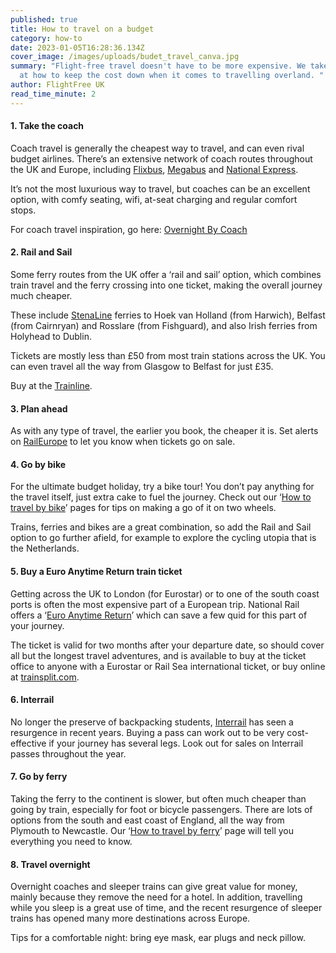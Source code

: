 ```yaml
---
published: true
title: How to travel on a budget
category: how-to
date: 2023-01-05T16:28:36.134Z
cover_image: /images/uploads/budet_travel_canva.jpg
summary: "Flight-free travel doesn't have to be more expensive. We take a look
  at how to keep the cost down when it comes to travelling overland. "
author: FlightFree UK
read_time_minute: 2
---
```

#### 1. Take the coach

Coach travel is generally the cheapest way to travel, and can even rival budget airlines. There’s an extensive network of coach routes throughout the UK and Europe, including [Flixbus](https://flixbus.com/), [Megabus](https://uk.megabus.com/journey-planner/map) and [National Express](https://www.nationalexpress.com/en). 

It’s not the most luxurious way to travel, but coaches can be an excellent option, with comfy seating, wifi, at-seat charging and regular comfort stops. 

For coach travel inspiration, go here: [Overnight By Coach](https://flightfree.co.uk/travel_articles/overnight-by-coach/)

#### 2. Rail and Sail

Some ferry routes from the UK offer a ‘rail and sail’ option, which combines train travel and the ferry crossing into one ticket, making the overall journey much cheaper. 

These include [StenaLine](https://www.stenaline.co.uk/rail-and-sail/to-ireland) ferries to Hoek van Holland (from Harwich), Belfast (from Cairnryan) and Rosslare (from Fishguard), and also Irish ferries from Holyhead to Dublin. 

Tickets are mostly less than £50 from most train stations across the UK. You can even travel all the way from Glasgow to Belfast for just £35.

Buy at the [Trainline](https://www.thetrainline.com/trains/great-britain/rail-and-sail).

#### 3. Plan ahead

As with any type of travel, the earlier you book, the cheaper it is. Set alerts on [RailEurope](https://www.raileurope.com/) to let you know when tickets go on sale.

#### 4. Go by bike

For the ultimate budget holiday, try a bike tour! You don’t pay anything for the travel itself, just extra cake to fuel the journey. Check out our ‘[How to travel by bike](https://www.sustrans.org.uk/)’ pages for tips on making a go of it on two wheels.

Trains, ferries and bikes are a great combination, so add the Rail and Sail option to go further afield, for example to explore the cycling utopia that is the Netherlands. 

#### 5. Buy a Euro Anytime Return train ticket 

Getting across the UK to London (for Eurostar) or to one of the south coast ports is often the most expensive part of a European trip. National Rail offers a ‘[Euro Anytime Return](https://www.nationalrail.co.uk/ticket-types/tickets/eor/)’ which can save a few quid for this part of your journey. 

The ticket is valid for two months after your departure date, so should cover all but the longest travel adventures, and is available to buy at the ticket office to anyone with a Eurostar or Rail Sea international ticket, or buy online at [trainsplit.com](http://trainsplit.com). 

#### 6. Interrail

No longer the preserve of backpacking students, [Interrail](https://www.interrail.eu/en/interrail-passes/global-pass) has seen a resurgence in recent years. Buying a pass can work out to be very cost-effective if your journey has several legs. Look out for sales on Interrail passes throughout the year.

#### 7. Go by ferry

Taking the ferry to the continent is slower, but often much cheaper than going by train, especially for foot or bicycle passengers. There are lots of options from the south and east coast of England, all the way from Plymouth to Newcastle. Our ‘[How to travel by ferry](https://flightfree.co.uk/post/how-to-travel-by-ferry/)’ page will tell you everything you need to know.

#### 8. Travel overnight

Overnight coaches and sleeper trains can give great value for money, mainly because they remove the need for a hotel. In addition, travelling while you sleep is a great use of time, and the recent resurgence of sleeper trains has opened many more destinations across Europe.

T﻿ips for a comfortable night: bring eye mask, ear plugs and neck pillow.